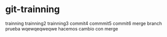 # git-trainning
trainning 
trainning2
trainning3
commit4
commmit5
commit6
merge branch
prueba
wqewqeqweqwe
hacemos cambio con merge